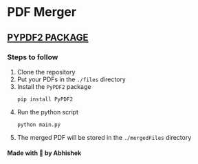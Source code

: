 # PDF Merger

## [PYPDF2 PACKAGE](https://pypi.org/project/PyPDF2/)

### Steps to follow

1. Clone the repository
2. Put your PDFs in the `./files` directory
3. Install the `PyPDF2` package
   ```
   pip install PyPDF2
   ```
4. Run the python script
   ```
   python main.py
   ```
5. The merged PDF will be stored in the `./mergedFiles` directory

#### Made with 🤍 by Abhishek
